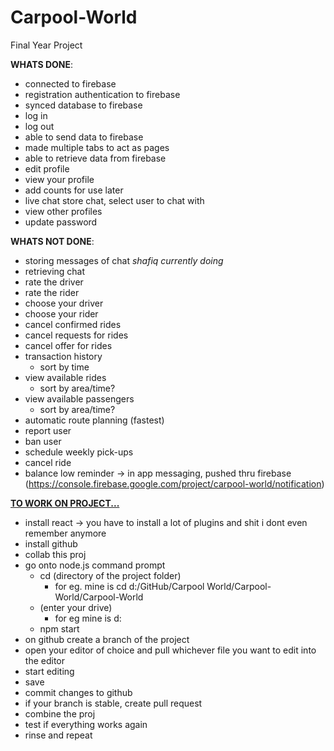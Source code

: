 # Carpool-World
Final Year Project

<b>WHATS DONE</b>:
- connected to firebase
- registration authentication to firebase
- synced database to firebase
- log in
- log out
- able to send data to firebase
- made multiple tabs to act as pages
- able to retrieve data from firebase
- edit profile
- view your profile
- add counts for use later
- live chat store chat, select user to chat with
- view other profiles
- update password

<b>WHATS NOT DONE</b>:
- storing messages of chat *shafiq currently doing*
- retrieving chat
- rate the driver
- rate the rider
- choose your driver
- choose your rider
- cancel confirmed rides
- cancel requests for rides
- cancel offer for rides
- transaction history
  - sort by time
- view available rides
  - sort by area/time?
- view available passengers
  - sort by area/time?
- automatic route planning (fastest)
- report user
- ban user
- schedule weekly pick-ups
- cancel ride
- balance low reminder -> in app messaging, pushed thru firebase (https://console.firebase.google.com/project/carpool-world/notification)

<b><u>TO WORK ON PROJECT...</u></b>
- install react -> you have to install a lot of plugins and shit i dont even remember anymore
- install github
- collab this proj
- go onto node.js command prompt
  - cd (directory of the project folder)
    - for eg. mine is cd d:/GitHub/Carpool World/Carpool-World/Carpool-World
  - (enter your drive)
    - for eg mine is d:
  - npm start
- on github create a branch of the project
- open your editor of choice and pull whichever file you want to edit into the editor
- start editing
- save
- commit changes to github
- if your branch is stable, create pull request
- combine the proj
- test if everything works again
- rinse and repeat
